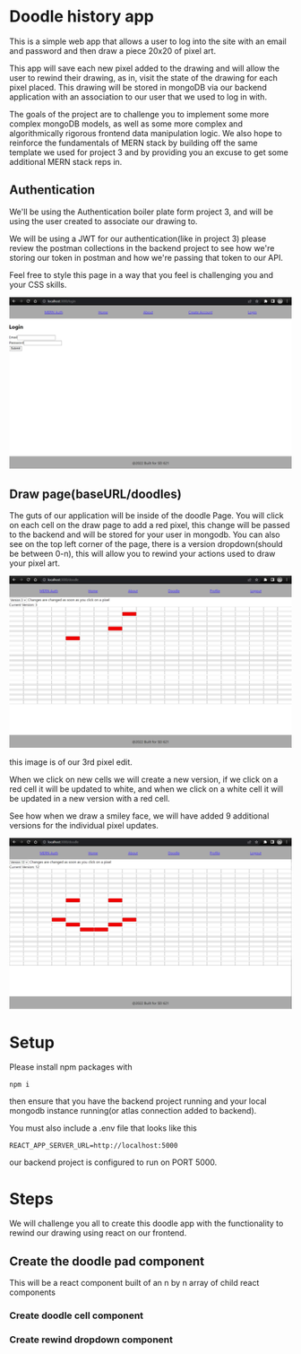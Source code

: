 # Doodle history app

This is a simple web app that allows a user to log into the site with an email and password and then draw a piece 20x20 of pixel art. 

This app will save each new pixel added to the drawing and will allow the user to rewind their drawing, as in, visit the state of the drawing for each pixel placed. This drawing will be stored in mongoDB via our backend application with an association to our user that we used to log in with. 

The goals of the project are to challenge you to implement some more complex mongoDB models, as well as some more complex and algorithmically rigorous frontend data manipulation logic. We also hope to reinforce the fundamentals of MERN stack by building off the same template we used for project 3 and by providing you an excuse to get some additional MERN stack reps in. 

## Authentication

We'll be using the Authentication boiler plate form project 3, and will be using the user created to associate our drawing to. 

We will be using a JWT for our authentication(like in project 3) please review the postman collections in the backend project to see how we're storing our token in postman and how we're passing that token to our API.

Feel free to style this page in a way that you feel is challenging you and your CSS skills. 

![vanilla login page](./readmeImages/MERN-login.jpg)

## Draw page(baseURL/doodles)

The guts of our application will be inside of the doodle Page. You will click on each cell on the draw page to add a red pixel, this change will be passed to the backend and will be stored for your user in mongodb. You can also see on the top left corner of the page, there is a version dropdown(should be between 0-n), this will allow you to rewind your actions used to draw your pixel art. 

![Vanilla draw page](./readmeImages/MERN-doodle-view-version3.jpg)

this image is of our 3rd pixel edit.

When we click on new cells we will create a new version, if we click on a red cell it will be updated to white, and when we click on a white cell it will be updated in a new version with a red cell. 

See how when we draw a smiley face, we will have added 9 additional versions for the individual pixel updates. 

![Vanilla smiley page](./readmeImages/MERN_smile.jpg)

# Setup

Please install npm packages with 

```
npm i
```

then ensure that you have the backend project running and your local mongodb instance running(or atlas connection added to backend).

You must also include a .env file that looks like this 

```
REACT_APP_SERVER_URL=http://localhost:5000
```

our backend project is configured to run on PORT 5000. 

# Steps

We will challenge you all to create this doodle app with the functionality to rewind our drawing using react on our frontend. 

## Create the doodle pad component

This will be a react component built of an n by n array of child react components

### Create doodle cell component

### Create rewind dropdown component
